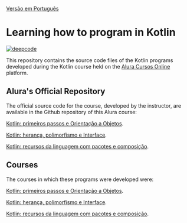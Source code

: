 [Versão em Português](README.md)

# Learning how to program in Kotlin

[![deepcode](https://www.deepcode.ai/api/gh/badge?key=eyJhbGciOiJIUzI1NiIsInR5cCI6IkpXVCJ9.eyJwbGF0Zm9ybTEiOiJnaCIsIm93bmVyMSI6IkhlbnJpcXVlbWNjIiwicmVwbzEiOiJBcHJlbmRlbmRvX0tvdGxpbiIsImluY2x1ZGVMaW50IjpmYWxzZSwiYXV0aG9ySWQiOjIzNTQyLCJpYXQiOjE2MDIxODMxMDF9.NlHX-_C7VcvdUZmO2ZbmGu8AcGoniL-98w0QMmFXHPk)](https://www.deepcode.ai/app/gh/Henriquemcc/Aprendendo_Kotlin/_/dashboard?utm_content=gh%2FHenriquemcc%2FAprendendo_Kotlin)

This repository contains the source code files of the Kotlin programs developed during the Kotlin course held on the [Alura Cursos Online](https://alura.com.br/) platform.

## Alura's Official Repository

The official source code for the course, developed by the instructor, are available in the Github repository of this Alura course:

[Kotlin: primeiros passos e Orientação a Objetos](https://github.com/alura-cursos/kotlin-introducao-orientacao-a-objetos/).

[Kotlin: herança, polimorfismo e Interface](https://github.com/alura-cursos/kotlin-oo-heranca-polimorfismo-interfaces/).

[Kotlin: recursos da linguagem com pacotes e composição](https://github.com/alura-cursos/kotlin-pacotes-composicao-objects/).

## Courses

The courses in which these programs were developed were:

[Kotlin: primeiros passos e Orientação a Objetos](https://cursos.alura.com.br/course/kotlin-orientacao-objetos).

[Kotlin: herança, polimorfismo e Interface](https://cursos.alura.com.br/course/kotlin-heranca-polimorfismo-interface).

[Kotlin: recursos da linguagem com pacotes e composição](https://cursos.alura.com.br/course/kotlin-recursos-da-linguagem-com-pacotes-e-composicao).
